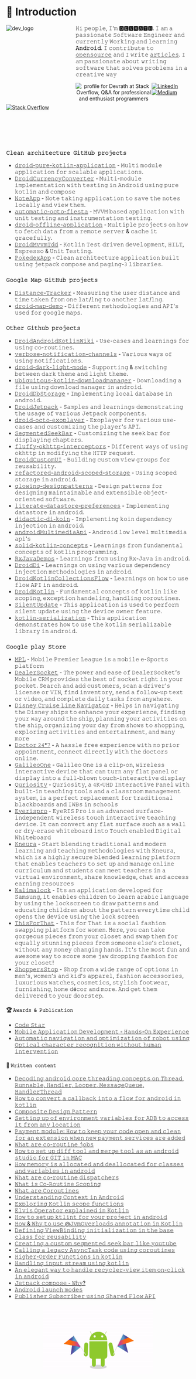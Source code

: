 # 👋 Introduction

<img align="left" height="190" width="190" src="https://octodex.github.com/images/hula_loop_octodex03.gif"  alt="dev_logo"/>

𝙷𝚒 𝚙𝚎𝚘𝚙𝚕𝚎, 𝙸'𝚖 **🅳🅴🆅🆁🅰🆃🅷**. 𝙸 𝚊𝚖 𝚊 𝚙𝚊𝚜𝚜𝚒𝚘𝚗𝚊𝚝𝚎 𝚂𝚘𝚏𝚝𝚠𝚊𝚛𝚎 𝙴𝚗𝚐𝚒𝚗𝚎𝚎𝚛 𝚊𝚗𝚍 𝚌𝚞𝚛𝚛𝚎𝚗𝚝𝚕𝚢 𝚆𝚘𝚛𝚔𝚒𝚗𝚐 𝚊𝚗𝚍 𝚕𝚎𝚊𝚛𝚗𝚒𝚗𝚐 **𝙰𝚗𝚍𝚛𝚘𝚒𝚍**. 𝙸 𝚌𝚘𝚗𝚝𝚛𝚒𝚋𝚞𝚝𝚎 𝚝𝚘 [𝚘𝚙𝚎𝚗𝚜𝚘𝚞𝚛𝚌𝚎](https://stackoverflow.com/users/1083093/devrath) 𝚊𝚗𝚍 𝙸 𝚠𝚛𝚒𝚝𝚎 [𝚊𝚛𝚝𝚒𝚌𝚕𝚎𝚜](https://medium.com/@devrath.dev595). 𝙸 𝚊𝚖 𝚙𝚊𝚜𝚜𝚒𝚘𝚗𝚊𝚝𝚎 𝚊𝚋𝚘𝚞𝚝 𝚠𝚛𝚒𝚝𝚒𝚗𝚐 𝚜𝚘𝚏𝚝𝚠𝚊𝚛𝚎 𝚝𝚑𝚊𝚝 𝚜𝚘𝚕𝚟𝚎𝚜 𝚙𝚛𝚘𝚋𝚕𝚎𝚖𝚜 𝚒𝚗 𝚊 𝚌𝚛𝚎𝚊𝚝𝚒𝚟𝚎 𝚠𝚊𝚢
</br>

<p align="center"><a href="https://stackoverflow.com/users/1083093/devrath"><img align="left" src="https://stackoverflow.com/users/flair/1083093.png" width="208" height="58" alt="profile for Devrath at Stack Overflow, Q&amp;A for professional and enthusiast programmers" title="profile for Devrath at Stack Overflow, Q&amp;A for professional and enthusiast programmers"></a>
</p>

[![LinkedIn](https://img.shields.io/badge/LinkedIn-%230077B5.svg?logo=linkedin&logoColor=white)](https://linkedin.com/in/devrath-ad-01b59022) [![Medium](https://img.shields.io/badge/Medium-12100E?logo=medium&logoColor=white)](https://medium.com/@devrath.dev595) [![Stack Overflow](https://img.shields.io/badge/-Stackoverflow-FE7A16?logo=stack-overflow&logoColor=white)](https://stackoverflow.com/users/1083093/devrath)
  
</br>
</br>
</br>
</br>

### **`𝙲𝚕𝚎𝚊𝚗 𝚊𝚛𝚌𝚑𝚒𝚝𝚎𝚌𝚝𝚞𝚛𝚎 𝙶𝚒𝚝𝙷𝚞𝚋 𝚙𝚛𝚘𝚓𝚎𝚌𝚝𝚜`**
* [𝚍𝚛𝚘𝚒𝚍-𝚙𝚞𝚛𝚎-𝚔𝚘𝚝𝚕𝚒𝚗-𝚊𝚙𝚙𝚕𝚒𝚌𝚊𝚝𝚒𝚘𝚗](https://github.com/devrath/iPrayForGod) - 𝙼𝚞𝚕𝚝𝚒 𝚖𝚘𝚍𝚞𝚕𝚎 𝚊𝚙𝚙𝚕𝚒𝚌𝚊𝚝𝚒𝚘𝚗 𝚏𝚘𝚛 𝚜𝚌𝚊𝚕𝚊𝚋𝚕𝚎 𝚊𝚙𝚙𝚕𝚒𝚌𝚊𝚝𝚒𝚘𝚗𝚜.
* [𝙳𝚛𝚘𝚒𝚍𝙲𝚞𝚛𝚛𝚎𝚗𝚌𝚢𝙲𝚘𝚗𝚟𝚎𝚛𝚝𝚎𝚛](https://github.com/devrath/DroidCurrencyConverter) - 𝙼𝚞𝚕𝚝𝚒-𝚖𝚘𝚍𝚞𝚕𝚎 𝚒𝚖𝚙𝚕𝚎𝚖𝚎𝚗𝚝𝚊𝚝𝚒𝚘𝚗 𝚠𝚒𝚝𝚑 𝚝𝚎𝚜𝚝𝚒𝚗𝚐 𝚒𝚗 𝙰𝚗𝚍𝚛𝚘𝚒𝚍 𝚞𝚜𝚒𝚗𝚐 𝚙𝚞𝚛𝚎 𝚔𝚘𝚝𝚕𝚒𝚗 𝚊𝚗𝚍 𝚌𝚘𝚖𝚙𝚘𝚜𝚎
* [𝙽𝚘𝚝𝚎𝙰𝚙𝚙](https://github.com/devrath/NoteApp) - 𝙽𝚘𝚝𝚎 𝚝𝚊𝚔𝚒𝚗𝚐 𝚊𝚙𝚙𝚕𝚒𝚌𝚊𝚝𝚒𝚘𝚗 𝚝𝚘 𝚜𝚊𝚟𝚎 𝚝𝚑𝚎 𝚗𝚘𝚝𝚎𝚜 𝚕𝚘𝚌𝚊𝚕𝚕𝚢 𝚊𝚗𝚍 𝚟𝚒𝚎𝚠 𝚝𝚑𝚎𝚖.
* [𝚊𝚞𝚝𝚘𝚖𝚊𝚝𝚒𝚌-𝚘𝚌𝚝𝚘-𝚏𝚒𝚎𝚜𝚝𝚊](https://github.com/devrath/automatic-octo-fiesta) - 𝙼𝚅𝚅𝙼 𝚋𝚊𝚜𝚎𝚍 𝚊𝚙𝚙𝚕𝚒𝚌𝚊𝚝𝚒𝚘𝚗 𝚠𝚒𝚝𝚑 𝚞𝚗𝚒𝚝 𝚝𝚎𝚜𝚝𝚒𝚗𝚐 𝚊𝚗𝚍 𝚒𝚗𝚜𝚝𝚛𝚞𝚖𝚎𝚗𝚝𝚊𝚝𝚒𝚘𝚗 𝚝𝚎𝚜𝚝𝚒𝚗𝚐.
* [𝚍𝚛𝚘𝚒𝚍-𝚘𝚏𝚏𝚕𝚒𝚗𝚎-𝚊𝚙𝚙𝚕𝚒𝚌𝚊𝚝𝚒𝚘𝚗](https://github.com/devrath/droid-offline-application) - 𝙼𝚞𝚕𝚝𝚒𝚙𝚕𝚎 𝚙𝚛𝚘𝚓𝚎𝚌𝚝𝚜 𝚘𝚗 𝚑𝚘𝚠 𝚝𝚘 𝚏𝚎𝚝𝚌𝚑 𝚍𝚊𝚝𝚊 𝚏𝚛𝚘𝚖 𝚊 𝚛𝚎𝚖𝚘𝚝𝚎 𝚜𝚎𝚛𝚟𝚎𝚛 & 𝚌𝚊𝚌𝚑𝚎 𝚒𝚝 𝚐𝚛𝚊𝚌𝚎𝚏𝚞𝚕𝚕𝚢.
* [𝙳𝚛𝚘𝚒𝚍𝙼𝚟𝚟𝚖𝚃𝚍𝚍](https://github.com/devrath/DroidMvvmTdd) - 𝙺𝚘𝚝𝚕𝚒𝚗 𝚃𝚎𝚜𝚝 𝚍𝚛𝚒𝚟𝚎𝚗 𝚍𝚎𝚟𝚎𝚕𝚘𝚙𝚖𝚎𝚗𝚝, 𝙷𝙸𝙻𝚃, 𝙴𝚜𝚙𝚛𝚎𝚜𝚜𝚘 & 𝚄𝚗𝚒𝚝 𝚃𝚎𝚜𝚝𝚒𝚗𝚐. 
* [𝙿𝚘𝚔𝚎𝚍𝚎𝚡𝙰𝚙𝚙](https://github.com/devrath/PokedexApp) - 𝙲𝚕𝚎𝚊𝚗 𝚊𝚛𝚌𝚑𝚒𝚝𝚎𝚌𝚝𝚞𝚛𝚎 𝚊𝚙𝚙𝚕𝚒𝚌𝚊𝚝𝚒𝚘𝚗 𝚋𝚞𝚒𝚕𝚝 𝚞𝚜𝚒𝚗𝚐 𝚓𝚎𝚝𝚙𝚊𝚌𝚔 𝚌𝚘𝚖𝚙𝚘𝚜𝚎 𝚊𝚗𝚍 𝚙𝚊𝚐𝚒𝚗𝚐-𝟹 𝚕𝚒𝚋𝚛𝚊𝚛𝚒𝚎𝚜.

### **`𝙶𝚘𝚘𝚐𝚕𝚎 𝙼𝚊𝚙 𝙶𝚒𝚝𝙷𝚞𝚋 𝚙𝚛𝚘𝚓𝚎𝚌𝚝𝚜`**
* [𝙳𝚒𝚜𝚝𝚊𝚗𝚌𝚎-𝚃𝚛𝚊𝚌𝚔𝚎𝚛](https://github.com/devrath/Distance-Tracker) - 𝙼𝚎𝚊𝚜𝚞𝚛𝚒𝚗𝚐 𝚝𝚑𝚎 𝚞𝚜𝚎𝚛 𝚍𝚒𝚜𝚝𝚊𝚗𝚌𝚎 𝚊𝚗𝚍 𝚝𝚒𝚖𝚎 𝚝𝚊𝚔𝚎𝚗 𝚏𝚛𝚘𝚖 𝚘𝚗𝚎 𝚕𝚊𝚝/𝚕𝚗𝚐 𝚝𝚘 𝚊𝚗𝚘𝚝𝚑𝚎𝚛 𝚕𝚊𝚝/𝚕𝚗𝚐.
* [𝚍𝚛𝚘𝚒𝚍-𝚖𝚊𝚙-𝚍𝚎𝚖𝚘](https://github.com/devrath/droid-map-demo) - 𝙳𝚒𝚏𝚏𝚎𝚛𝚎𝚗𝚝 𝚖𝚎𝚝𝚑𝚘𝚍𝚘𝚕𝚘𝚐𝚒𝚎𝚜 𝚊𝚗𝚍 𝙰𝙿𝙸'𝚜 𝚞𝚜𝚎𝚍 𝚏𝚘𝚛 𝚐𝚘𝚘𝚐𝚕𝚎 𝚖𝚊𝚙𝚜.


### **`𝙾𝚝𝚑𝚎𝚛 𝙶𝚒𝚝𝚑𝚞𝚋 𝚙𝚛𝚘𝚓𝚎𝚌𝚝𝚜`**
* [𝙳𝚛𝚘𝚒𝚍𝙰𝚗𝚍𝚛𝚘𝚒𝚍𝙺𝚘𝚝𝚕𝚒𝚗𝚆𝚒𝚔𝚒](https://github.com/devrath/DroidAndroidKotlinWiki) - 𝚄𝚜𝚎-𝚌𝚊𝚜𝚎𝚜 𝚊𝚗𝚍 𝚕𝚎𝚊𝚛𝚗𝚒𝚗𝚐𝚜 𝚏𝚘𝚛 𝚞𝚜𝚒𝚗𝚐 𝚌𝚘-𝚛𝚘𝚞𝚝𝚒𝚗𝚎𝚜.
* [𝚟𝚎𝚛𝚋𝚘𝚜𝚎-𝚗𝚘𝚝𝚒𝚏𝚒𝚌𝚊𝚝𝚒𝚘𝚗-𝚌𝚑𝚊𝚗𝚗𝚎𝚕𝚜](https://github.com/devrath/verbose-notification-channels) - 𝚅𝚊𝚛𝚒𝚘𝚞𝚜 𝚠𝚊𝚢𝚜 𝚘𝚏 𝚞𝚜𝚒𝚗𝚐 𝚗𝚘𝚝𝚒𝚏𝚒𝚌𝚊𝚝𝚒𝚘𝚗𝚜.
* [𝚍𝚛𝚘𝚒𝚍-𝚍𝚊𝚛𝚔-𝚕𝚒𝚐𝚑𝚝-𝚖𝚘𝚍𝚎](https://github.com/devrath/droid-dark-light-mode/tree/main) - 𝚂𝚞𝚙𝚙𝚘𝚛𝚝𝚒𝚗𝚐 & 𝚜𝚠𝚒𝚝𝚌𝚑𝚒𝚗𝚐 𝚋𝚎𝚝𝚠𝚎𝚎𝚗 𝚍𝚊𝚛𝚔 𝚝𝚑𝚎𝚖𝚎 𝚊𝚗𝚍 𝚕𝚒𝚐𝚑𝚝 𝚝𝚑𝚎𝚖𝚎.
* [𝚞𝚋𝚒𝚚𝚞𝚒𝚝𝚘𝚞𝚜-𝚔𝚘𝚝𝚕𝚒𝚗-𝚍𝚘𝚠𝚗𝚕𝚘𝚊𝚍𝚖𝚊𝚗𝚊𝚐𝚎𝚛](https://github.com/devrath/ubiquitous-kotlin-downloadmanager) - 𝙳𝚘𝚠𝚗𝚕𝚘𝚊𝚍𝚒𝚗𝚐 𝚊 𝚏𝚒𝚕𝚎 𝚞𝚜𝚒𝚗𝚐 𝚍𝚘𝚠𝚗𝚕𝚘𝚊𝚍 𝚖𝚊𝚗𝚊𝚐𝚎𝚛 𝚒𝚗 𝚊𝚗𝚍𝚛𝚘𝚒𝚍.
* [𝙳𝚛𝚘𝚒𝚍𝙳𝚋𝚂𝚝𝚘𝚛𝚊𝚐𝚎](https://github.com/devrath/DroidDbStorage) - 𝙸𝚖𝚙𝚕𝚎𝚖𝚎𝚗𝚝𝚒𝚗𝚐 𝚕𝚘𝚌𝚊𝚕 𝚍𝚊𝚝𝚊𝚋𝚊𝚜𝚎 𝚒𝚗 𝚊𝚗𝚍𝚛𝚘𝚒𝚍.
* [𝙳𝚛𝚘𝚒𝚍𝙹𝚎𝚝𝚙𝚊𝚌𝚔](https://github.com/devrath/DroidAndroidJetpack) - 𝚂𝚊𝚖𝚙𝚕𝚎𝚜 𝚊𝚗𝚍 𝚕𝚎𝚊𝚛𝚗𝚒𝚗𝚐𝚜 𝚍𝚎𝚖𝚘𝚗𝚜𝚝𝚛𝚊𝚝𝚒𝚗𝚐 𝚝𝚑𝚎 𝚞𝚜𝚊𝚐𝚎 𝚘𝚏 𝚟𝚊𝚛𝚒𝚘𝚞𝚜 𝙹𝚎𝚝𝚙𝚊𝚌𝚔 𝚌𝚘𝚖𝚙𝚘𝚗𝚎𝚗𝚝𝚜.
* [𝚍𝚛𝚘𝚒𝚍-𝚘𝚌𝚝𝚘-𝚎𝚡𝚘𝚙𝚕𝚊𝚢𝚎𝚛](https://github.com/devrath/droid-octo-exoplayer) - 𝙴𝚡𝚘𝚙𝚕𝚊𝚢𝚎𝚛 𝚏𝚘𝚛 𝚟𝚊𝚛𝚒𝚘𝚞𝚜 𝚞𝚜𝚎-𝚌𝚊𝚜𝚎𝚜 𝚊𝚗𝚍 𝚌𝚞𝚜𝚝𝚘𝚖𝚒𝚣𝚒𝚗𝚐 𝚝𝚑𝚎 𝚙𝚕𝚊𝚢𝚎𝚛'𝚜 𝙰𝙿𝙸.
* [𝚂𝚎𝚐𝚖𝚎𝚗𝚝𝚎𝚍𝚂𝚎𝚎𝚔𝙱𝚊𝚛](https://github.com/devrath/SegmentedSeekBar) - 𝙲𝚞𝚜𝚝𝚘𝚖𝚒𝚣𝚒𝚗𝚐 𝚝𝚑𝚎 𝚜𝚎𝚎𝚔 𝚋𝚊𝚛 𝚏𝚘𝚛 𝚍𝚒𝚜𝚙𝚕𝚊𝚢𝚒𝚗𝚐 𝚌𝚑𝚊𝚙𝚝𝚎𝚛𝚜.
* [𝚏𝚕𝚞𝚏𝚏𝚢-𝚘𝚔𝚑𝚝𝚝𝚙-𝚒𝚗𝚝𝚎𝚛𝚌𝚎𝚙𝚝𝚘𝚛𝚜](https://github.com/devrath/fluffy-okhttp-interceptors) - 𝙳𝚒𝚏𝚏𝚎𝚛𝚎𝚗𝚝 𝚠𝚊𝚢𝚜 𝚘𝚏 𝚞𝚜𝚒𝚗𝚐 𝚘𝚔𝚑𝚝𝚝𝚙 𝚒𝚗 𝚖𝚘𝚍𝚒𝚏𝚢𝚒𝚗𝚐 𝚝𝚑𝚎 𝙷𝚃𝚃𝙿 𝚛𝚎𝚚𝚞𝚎𝚜𝚝.
* [𝙳𝚛𝚘𝚒𝚍𝙲𝚞𝚜𝚝𝚘𝚖𝚄𝙸](https://github.com/devrath/DroidCustomUi) - 𝙱𝚞𝚒𝚕𝚍𝚒𝚗𝚐 𝚌𝚞𝚜𝚝𝚘𝚖 𝚟𝚒𝚎𝚠 𝚐𝚛𝚘𝚞𝚙𝚜 𝚏𝚘𝚛 𝚛𝚎𝚞𝚜𝚊𝚋𝚒𝚕𝚒𝚝𝚢.
* [𝚛𝚎𝚏𝚊𝚌𝚝𝚘𝚛𝚎𝚍-𝚊𝚗𝚍𝚛𝚘𝚒𝚍-𝚜𝚌𝚘𝚙𝚎𝚍-𝚜𝚝𝚘𝚛𝚊𝚐𝚎](https://github.com/devrath/refactored-android-scoped-storage) - 𝚄𝚜𝚒𝚗𝚐 𝚜𝚌𝚘𝚙𝚎𝚍 𝚜𝚝𝚘𝚛𝚊𝚐𝚎 𝚒𝚗 𝚊𝚗𝚍𝚛𝚘𝚒𝚍.
* [𝚐𝚕𝚘𝚠𝚒𝚗𝚐-𝚍𝚎𝚜𝚒𝚐𝚗𝚙𝚊𝚝𝚝𝚎𝚛𝚗𝚜](https://github.com/devrath/glowing-designpatterns) - 𝙳𝚎𝚜𝚒𝚐𝚗 𝚙𝚊𝚝𝚝𝚎𝚛𝚗𝚜 𝚏𝚘𝚛 𝚍𝚎𝚜𝚒𝚐𝚗𝚒𝚗𝚐 𝚖𝚊𝚒𝚗𝚝𝚊𝚒𝚗𝚊𝚋𝚕𝚎 𝚊𝚗𝚍 𝚎𝚡𝚝𝚎𝚗𝚜𝚒𝚋𝚕𝚎 𝚘𝚋𝚓𝚎𝚌𝚝-𝚘𝚛𝚒𝚎𝚗𝚝𝚎𝚍 𝚜𝚘𝚏𝚝𝚠𝚊𝚛𝚎.
* [𝚕𝚒𝚝𝚎𝚛𝚊𝚝𝚎-𝚍𝚊𝚝𝚊𝚜𝚝𝚘𝚛𝚎-𝚙𝚛𝚎𝚏𝚎𝚛𝚎𝚗𝚌𝚎𝚜](https://github.com/devrath/literate-datastore-preferences) - 𝙸𝚖𝚙𝚕𝚎𝚖𝚎𝚗𝚝𝚒𝚗𝚐 𝚍𝚊𝚝𝚊𝚜𝚝𝚘𝚛𝚎 𝚒𝚗 𝚊𝚗𝚍𝚛𝚘𝚒𝚍.
* [𝚍𝚒𝚍𝚊𝚌𝚝𝚒𝚌-𝚍𝚒-𝚔𝚘𝚒𝚗](https://github.com/devrath/didactic-di-koin) - 𝙸𝚖𝚙𝚕𝚎𝚖𝚎𝚗𝚝𝚒𝚗𝚐 𝚔𝚘𝚒𝚗 𝚍𝚎𝚙𝚎𝚗𝚍𝚎𝚗𝚌𝚢 𝚒𝚗𝚓𝚎𝚌𝚝𝚒𝚘𝚗 𝚒𝚗 𝚊𝚗𝚍𝚛𝚘𝚒𝚍.
* [𝚊𝚗𝚍𝚛𝚘𝚒𝚍𝙼𝚞𝚕𝚝𝚒𝚖𝚎𝚍𝚒𝚊𝙰𝚙𝚒](https://github.com/devrath/androidMultimediaApi) - 𝙰𝚗𝚍𝚛𝚘𝚒𝚍 𝚕𝚘𝚠 𝚕𝚎𝚟𝚎𝚕 𝚖𝚞𝚕𝚝𝚒𝚖𝚎𝚍𝚒𝚊 𝚊𝚙𝚒'𝚜
* [𝚜𝚘𝚕𝚒𝚍-𝚔𝚘𝚝𝚕𝚒𝚗-𝚌𝚘𝚗𝚌𝚎𝚙𝚝𝚜](https://github.com/devrath/solid-kotlin-concepts) - 𝙻𝚎𝚊𝚛𝚗𝚒𝚗𝚐𝚜 𝚏𝚛𝚘𝚖 𝚏𝚞𝚗𝚍𝚊𝚖𝚎𝚗𝚝𝚊𝚕 𝚌𝚘𝚗𝚌𝚎𝚙𝚝𝚜 𝚘𝚏 𝚔𝚘𝚝𝚕𝚒𝚗 𝚙𝚛𝚘𝚐𝚛𝚊𝚖𝚖𝚒𝚗𝚐.
* [𝚁𝚡𝙹𝚊𝚟𝚊𝙳𝚎𝚖𝚘𝚜](https://github.com/devrath/RxJavaDemos) - 𝙻𝚎𝚊𝚛𝚗𝚒𝚗𝚐𝚜 𝚏𝚛𝚘𝚖 𝚞𝚜𝚒𝚗𝚐 𝚁𝚡-𝙹𝚊𝚟𝚊 𝚒𝚗 𝚊𝚗𝚍𝚛𝚘𝚒𝚍.
* [𝙳𝚛𝚘𝚒𝚍𝙳𝚒](https://github.com/devrath/DroidDi) - 𝙻𝚎𝚊𝚛𝚗𝚒𝚗𝚐𝚜 𝚘𝚗 𝚞𝚜𝚒𝚗𝚐 𝚟𝚊𝚛𝚒𝚘𝚞𝚜 𝚍𝚎𝚙𝚎𝚗𝚍𝚎𝚗𝚌𝚢 𝚒𝚗𝚓𝚎𝚌𝚝𝚒𝚘𝚗 𝚖𝚎𝚝𝚑𝚘𝚍𝚘𝚕𝚘𝚐𝚒𝚎𝚜 𝚒𝚗 𝚊𝚗𝚍𝚛𝚘𝚒𝚍.
* [𝙳𝚛𝚘𝚒𝚍𝙺𝚘𝚝𝚕𝚒𝚗𝙲𝚘𝚕𝚕𝚎𝚌𝚝𝚒𝚘𝚗𝚜𝙵𝚕𝚘𝚠](https://github.com/devrath/DroidKotlinCollectionsFlow) - 𝙻𝚎𝚊𝚛𝚗𝚒𝚗𝚐𝚜 𝚘𝚗 𝚑𝚘𝚠 𝚝𝚘 𝚞𝚜𝚎 𝚏𝚕𝚘𝚠 𝙰𝙿𝙸 𝚒𝚗 𝚊𝚗𝚍𝚛𝚘𝚒𝚍.
* [𝙳𝚛𝚘𝚒𝚍𝙺𝚘𝚝𝚕𝚒𝚗](https://github.com/devrath/DroidKotlin) - 𝙵𝚞𝚗𝚍𝚊𝚖𝚎𝚗𝚝𝚊𝚕 𝚌𝚘𝚗𝚌𝚎𝚙𝚝𝚜 𝚘𝚏 𝚔𝚘𝚝𝚕𝚒𝚗 𝚕𝚒𝚔𝚎 𝚜𝚌𝚘𝚙𝚒𝚗𝚐, 𝚎𝚡𝚌𝚎𝚙𝚝𝚒𝚘𝚗 𝚑𝚊𝚗𝚍𝚎𝚕𝚒𝚗𝚐, 𝚑𝚊𝚗𝚍𝚕𝚒𝚗𝚐 𝚌𝚘𝚛𝚘𝚞𝚝𝚒𝚗𝚎𝚜.
* [𝚂𝚒𝚕𝚎𝚗𝚝𝚄𝚙𝚍𝚊𝚝𝚎](https://github.com/devrath/SilentUpdate) - 𝚃𝚑𝚒𝚜 𝚊𝚙𝚙𝚕𝚒𝚌𝚊𝚝𝚒𝚘𝚗 𝚒𝚜 𝚞𝚜𝚎𝚍 𝚝𝚘 𝚙𝚎𝚛𝚏𝚘𝚛𝚖 𝚜𝚒𝚕𝚎𝚗𝚝 𝚞𝚙𝚍𝚊𝚝𝚎 𝚞𝚜𝚒𝚗𝚐 𝚝𝚑𝚎 𝚍𝚎𝚟𝚒𝚌𝚎 𝚘𝚠𝚗𝚎𝚛 𝚏𝚎𝚊𝚝𝚞𝚛𝚎.
* [𝚔𝚘𝚝𝚕𝚒𝚗-𝚜𝚎𝚛𝚒𝚊𝚕𝚒𝚣𝚊𝚝𝚒𝚘𝚗](https://github.com/devrath/KotlinSerialization) - 𝚃𝚑𝚒𝚜 𝚊𝚙𝚙𝚕𝚒𝚌𝚊𝚝𝚒𝚘𝚗 𝚍𝚎𝚖𝚘𝚗𝚜𝚝𝚛𝚊𝚝𝚎𝚜 𝚑𝚘𝚠 𝚝𝚘 𝚞𝚜𝚎 𝚝𝚑𝚎 𝚔𝚘𝚝𝚕𝚒𝚗 𝚜𝚎𝚛𝚒𝚊𝚕𝚒𝚣𝚊𝚋𝚕𝚎 𝚕𝚒𝚋𝚛𝚊𝚛𝚢 𝚒𝚗 𝚊𝚗𝚍𝚛𝚘𝚒𝚍.

### **`𝙶𝚘𝚘𝚐𝚕𝚎 𝚙𝚕𝚊𝚢 𝚂𝚝𝚘𝚛𝚎`**

* [𝙼𝙿𝙻](https://www.mpl.live/) - 𝙼𝚘𝚋𝚒𝚕𝚎 𝙿𝚛𝚎𝚖𝚒𝚎𝚛 𝙻𝚎𝚊𝚐𝚞𝚎 𝚒𝚜 𝚊 𝚖𝚘𝚋𝚒𝚕𝚎 𝚎-𝚂𝚙𝚘𝚛𝚝𝚜 𝚙𝚕𝚊𝚝𝚏𝚘𝚛𝚖
* [𝙳𝚎𝚊𝚕𝚎𝚛𝚂𝚘𝚌𝚔𝚎𝚝](https://play.google.com/store/apps/details?id=com.dealersocket.crm&hl=en_IN&gl=US) - 𝚃𝚑𝚎 𝚙𝚘𝚠𝚎𝚛 𝚊𝚗𝚍 𝚎𝚊𝚜𝚎 𝚘𝚏 𝙳𝚎𝚊𝚕𝚎𝚛𝚂𝚘𝚌𝚔𝚎𝚝’𝚜 𝙼𝚘𝚋𝚒𝚕𝚎 𝙲𝚁𝙼 𝚙𝚛𝚘𝚟𝚒𝚍𝚎𝚜 𝚝𝚑𝚎 𝚋𝚎𝚜𝚝 𝚘𝚏 𝚜𝚘𝚌𝚔𝚎𝚝 𝚛𝚒𝚐𝚑𝚝 𝚒𝚗 𝚢𝚘𝚞𝚛 𝚙𝚘𝚌𝚔𝚎𝚝. 𝚂𝚎𝚊𝚛𝚌𝚑 𝚊𝚗𝚍 𝚊𝚍𝚍 𝚌𝚞𝚜𝚝𝚘𝚖𝚎𝚛𝚜, 𝚜𝚌𝚊𝚗 𝚊 𝚍𝚛𝚒𝚟𝚎𝚛'𝚜 𝚕𝚒𝚌𝚎𝚗𝚜𝚎 𝚘𝚛 𝚅𝙸𝙽, 𝚏𝚒𝚗𝚍 𝚒𝚗𝚟𝚎𝚗𝚝𝚘𝚛𝚢, 𝚜𝚎𝚗𝚍 𝚊 𝚏𝚘𝚕𝚕𝚘𝚠-𝚞𝚙 𝚝𝚎𝚡𝚝 𝚘𝚛 𝚟𝚒𝚍𝚎𝚘, 𝚊𝚗𝚍 𝚌𝚘𝚖𝚙𝚕𝚎𝚝𝚎 𝚍𝚊𝚒𝚕𝚢 𝚝𝚊𝚜𝚔𝚜 𝚏𝚛𝚘𝚖 𝚊𝚗𝚢𝚠𝚑𝚎𝚛𝚎.
* [𝙳𝚒𝚜𝚗𝚎𝚢 𝙲𝚛𝚞𝚒𝚜𝚎 𝙻𝚒𝚗𝚎 𝙽𝚊𝚟𝚒𝚐𝚊𝚝𝚘𝚛](https://play.google.com/store/apps/details?id=com.disney.cruise.sept_goo&hl=en_US) - 𝙷𝚎𝚕𝚙𝚜 𝚒𝚗 𝚗𝚊𝚟𝚒𝚐𝚊𝚝𝚒𝚗𝚐 𝚝𝚑𝚎 𝙳𝚒𝚜𝚗𝚎𝚢 𝚜𝚑𝚒𝚙𝚜 𝚝𝚘 𝚎𝚗𝚑𝚊𝚗𝚌𝚎 𝚢𝚘𝚞𝚛 𝚎𝚡𝚙𝚎𝚛𝚒𝚎𝚗𝚌𝚎, 𝚏𝚒𝚗𝚍𝚒𝚗𝚐 𝚢𝚘𝚞𝚛 𝚠𝚊𝚢 𝚊𝚛𝚘𝚞𝚗𝚍 𝚝𝚑𝚎 𝚜𝚑𝚒𝚙, 𝚙𝚕𝚊𝚗𝚗𝚒𝚗𝚐 𝚢𝚘𝚞𝚛 𝚊𝚌𝚝𝚒𝚟𝚒𝚝𝚒𝚎𝚜 𝚘𝚗 𝚝𝚑𝚎 𝚜𝚑𝚒𝚙, 𝚘𝚛𝚐𝚊𝚗𝚒𝚣𝚒𝚗𝚐 𝚢𝚘𝚞𝚛 𝚍𝚊𝚢 𝚏𝚛𝚘𝚖 𝚜𝚑𝚘𝚠𝚜 𝚝𝚘 𝚜𝚑𝚘𝚙𝚙𝚒𝚗𝚐, 𝚎𝚡𝚙𝚕𝚘𝚛𝚒𝚗𝚐 𝚊𝚌𝚝𝚒𝚟𝚒𝚝𝚒𝚎𝚜 𝚊𝚗𝚍 𝚎𝚗𝚝𝚎𝚛𝚝𝚊𝚒𝚗𝚖𝚎𝚗𝚝, 𝚊𝚗𝚍 𝚖𝚊𝚗𝚢 𝚖𝚘𝚛𝚎
* [𝙳𝚘𝚌𝚝𝚘𝚛 𝟸𝟺*𝟽](https://play.google.com/store/apps/details?id=com.doctor247.patient&hl=en_US) - 𝙰 𝚑𝚊𝚜𝚜𝚕𝚎 𝚏𝚛𝚎𝚎 𝚎𝚡𝚙𝚎𝚛𝚒𝚎𝚗𝚌𝚎 𝚠𝚒𝚝𝚑 𝚗𝚘 𝚙𝚛𝚒𝚘𝚛 𝚊𝚙𝚙𝚘𝚒𝚗𝚝𝚖𝚎𝚗𝚝, 𝚌𝚘𝚗𝚗𝚎𝚌𝚝 𝚍𝚒𝚛𝚎𝚌𝚝𝚕𝚢 𝚠𝚒𝚝𝚑 𝚝𝚑𝚎 𝚍𝚘𝚌𝚝𝚘𝚛𝚜 𝚘𝚗𝚕𝚒𝚗𝚎.
* [𝙶𝚊𝚕𝚒𝚕𝚎𝚘𝙾𝚗𝚎](https://en.cybernetyx.com/galileoonepage/) - 𝙶𝚊𝚕𝚒𝚕𝚎𝚘 𝙾𝚗𝚎 𝚒𝚜 𝚊 𝚌𝚕𝚒𝚙-𝚘𝚗, 𝚠𝚒𝚛𝚎𝚕𝚎𝚜𝚜 𝚒𝚗𝚝𝚎𝚛𝚊𝚌𝚝𝚒𝚟𝚎 𝚍𝚎𝚟𝚒𝚌𝚎 𝚝𝚑𝚊𝚝 𝚌𝚊𝚗 𝚝𝚞𝚛𝚗 𝚊𝚗𝚢 𝚏𝚕𝚊𝚝 𝚙𝚊𝚗𝚎𝚕 𝚘𝚛 𝚍𝚒𝚜𝚙𝚕𝚊𝚢 𝚒𝚗𝚝𝚘 𝚊 𝚏𝚞𝚕𝚕-𝚋𝚕𝚘𝚠𝚗 𝚝𝚘𝚞𝚌𝚑-𝚒𝚗𝚝𝚎𝚛𝚊𝚌𝚝𝚒𝚟𝚎 𝚍𝚒𝚜𝚙𝚕𝚊𝚢
* [𝚀𝚞𝚛𝚒𝚘𝚜𝚒𝚝𝚢](https://en.cybernetyx.com/quriositypage/) - 𝚀𝚞𝚛𝚒𝚘𝚜𝚒𝚝𝚢, 𝚊 𝟺𝙺-𝚄𝙷𝙳 𝙸𝚗𝚝𝚎𝚛𝚊𝚌𝚝𝚒𝚟𝚎 𝙿𝚊𝚗𝚎𝚕 𝚠𝚒𝚝𝚑 𝚋𝚞𝚒𝚕𝚝-𝚒𝚗 𝚝𝚎𝚊𝚌𝚑𝚒𝚗𝚐 𝚝𝚘𝚘𝚕𝚜 𝚊𝚗𝚍 𝚊 𝚌𝚕𝚊𝚜𝚜𝚛𝚘𝚘𝚖 𝚖𝚊𝚗𝚊𝚐𝚎𝚖𝚎𝚗𝚝 𝚜𝚢𝚜𝚝𝚎𝚖, 𝚒𝚜 𝚊 𝚙𝚎𝚛𝚏𝚎𝚌𝚝 𝚛𝚎𝚙𝚕𝚊𝚌𝚎𝚖𝚎𝚗𝚝 𝚏𝚘𝚛 𝚝𝚛𝚊𝚍𝚒𝚝𝚒𝚘𝚗𝚊𝚕 𝚋𝚕𝚊𝚌𝚔𝚋𝚘𝚊𝚛𝚍𝚜 𝚊𝚗𝚍 𝙸𝚆𝙱𝚜 𝚒𝚗 𝚜𝚌𝚑𝚘𝚘𝚕𝚜
* [𝙴𝚢𝚎𝚛𝚒𝚜𝚙𝚛𝚘](https://en.cybernetyx.com/eyerisproppage/) - 𝙴𝚢𝚎𝚁𝙸𝚂 𝙿𝚛𝚘 𝚒𝚜 𝚊𝚗 𝚊𝚍𝚟𝚊𝚗𝚌𝚎𝚍 𝚜𝚞𝚛𝚏𝚊𝚌𝚎-𝚒𝚗𝚍𝚎𝚙𝚎𝚗𝚍𝚎𝚗𝚝 𝚠𝚒𝚛𝚎𝚕𝚎𝚜𝚜 𝚝𝚘𝚞𝚌𝚑 𝚒𝚗𝚝𝚎𝚛𝚊𝚌𝚝𝚒𝚟𝚎 𝚝𝚎𝚊𝚌𝚑𝚒𝚗𝚐 𝚍𝚎𝚟𝚒𝚌𝚎. 𝙸𝚝 𝚌𝚊𝚗 𝚌𝚘𝚗𝚟𝚎𝚛𝚝 𝚊𝚗𝚢 𝚏𝚕𝚊𝚝 𝚜𝚞𝚛𝚏𝚊𝚌𝚎 𝚜𝚞𝚌𝚑 𝚊𝚜 𝚊 𝚠𝚊𝚕𝚕 𝚘𝚛 𝚍𝚛𝚢-𝚎𝚛𝚊𝚜𝚎 𝚠𝚑𝚒𝚝𝚎𝚋𝚘𝚊𝚛𝚍 𝚒𝚗𝚝𝚘 𝚃𝚘𝚞𝚌𝚑 𝚎𝚗𝚊𝚋𝚕𝚎𝚍 𝙳𝚒𝚐𝚒𝚝𝚊𝚕 𝚆𝚑𝚒𝚝𝚎𝚋𝚘𝚊𝚛𝚍
* [𝙺𝚗𝚎𝚞𝚛𝚊](https://play.google.com/store/apps/details?id=com.cnx.kneurateach&hl=en_US) - 𝚂𝚝𝚊𝚛𝚝 𝚋𝚕𝚎𝚗𝚍𝚒𝚗𝚐 𝚝𝚛𝚊𝚍𝚒𝚝𝚒𝚘𝚗𝚊𝚕 𝚊𝚗𝚍 𝚖𝚘𝚍𝚎𝚛𝚗 𝚕𝚎𝚊𝚛𝚗𝚒𝚗𝚐 𝚊𝚗𝚍 𝚝𝚎𝚊𝚌𝚑𝚒𝚗𝚐 𝚖𝚎𝚝𝚑𝚘𝚍𝚘𝚕𝚘𝚐𝚒𝚎𝚜 𝚠𝚒𝚝𝚑 𝙺𝚗𝚎𝚞𝚛𝚊, 𝚠𝚑𝚒𝚌𝚑 𝚒𝚜 𝚊 𝚑𝚒𝚐𝚑𝚕𝚢 𝚜𝚎𝚌𝚞𝚛𝚎 𝚋𝚕𝚎𝚗𝚍𝚎𝚍 𝚕𝚎𝚊𝚛𝚗𝚒𝚗𝚐 𝚙𝚕𝚊𝚝𝚏𝚘𝚛𝚖 𝚝𝚑𝚊𝚝 𝚎𝚗𝚊𝚋𝚕𝚎𝚜 𝚝𝚎𝚊𝚌𝚑𝚎𝚛𝚜 𝚝𝚘 𝚜𝚎𝚝 𝚞𝚙 𝚊𝚗𝚍 𝚖𝚊𝚗𝚊𝚐𝚎 𝚘𝚗𝚕𝚒𝚗𝚎 𝚌𝚞𝚛𝚛𝚒𝚌𝚞𝚕𝚞𝚖 𝚊𝚗𝚍 𝚜𝚝𝚞𝚍𝚎𝚗𝚝𝚜 𝚌𝚊𝚗 𝚖𝚎𝚎𝚝 𝚝𝚎𝚊𝚌𝚑𝚎𝚛𝚜 𝚒𝚗 𝚊 𝚟𝚒𝚛𝚝𝚞𝚊𝚕 𝚎𝚗𝚟𝚒𝚛𝚘𝚗𝚖𝚎𝚗𝚝, 𝚜𝚑𝚊𝚛𝚎 𝚔𝚗𝚘𝚠𝚕𝚎𝚍𝚐𝚎, 𝚌𝚑𝚊𝚝 𝚊𝚗𝚍 𝚊𝚌𝚌𝚎𝚜𝚜 𝚎𝚊𝚛𝚗𝚒𝚗𝚐 𝚛𝚎𝚜𝚘𝚞𝚛𝚌𝚎𝚜
* [𝙺𝚊𝚕𝚒𝚖𝚊𝚕𝚘𝚌𝚔](https://www.youtube.com/watch?v=_ulqN586tgk) - 𝙸𝚝𝚜 𝚊𝚗 𝚊𝚙𝚙𝚕𝚒𝚌𝚊𝚝𝚒𝚘𝚗 𝚍𝚎𝚟𝚎𝚕𝚘𝚙𝚎𝚍 𝚏𝚘𝚛 𝚂𝚊𝚖𝚜𝚞𝚗𝚐, 𝚒𝚝 𝚎𝚗𝚊𝚋𝚕𝚎𝚜 𝚌𝚑𝚒𝚕𝚍𝚛𝚎𝚗 𝚝𝚘 𝚕𝚎𝚊𝚛𝚗 𝚊𝚛𝚊𝚋𝚒𝚌 𝚕𝚊𝚗𝚐𝚞𝚊𝚐𝚎 𝚋𝚢 𝚞𝚜𝚒𝚗𝚐 𝚝𝚑𝚎 𝚕𝚘𝚌𝚔𝚜𝚌𝚛𝚎𝚎𝚗 𝚝𝚘 𝚍𝚛𝚊𝚠 𝚙𝚊𝚝𝚝𝚎𝚛𝚗𝚜 𝚊𝚗𝚍 𝚎𝚍𝚞𝚌𝚊𝚝𝚒𝚗𝚐 𝚌𝚑𝚒𝚕𝚍𝚛𝚎𝚗 𝚊𝚋𝚘𝚞𝚝 𝚝𝚑𝚎 𝚙𝚊𝚝𝚝𝚎𝚛𝚗 𝚎𝚟𝚎𝚛𝚢𝚝𝚒𝚖𝚎 𝚌𝚑𝚒𝚕𝚍 𝚘𝚙𝚎𝚗𝚜 𝚝𝚑𝚎 𝚍𝚎𝚟𝚒𝚌𝚎 𝚞𝚜𝚒𝚗𝚐 𝚝𝚑𝚎 𝚕𝚘𝚌𝚔 𝚜𝚌𝚛𝚎𝚎𝚗
* [𝚃𝚑𝚒𝚜𝙵𝚘𝚛𝚃𝚑𝚊𝚝](https://play.google.com/store/apps/details?id=com.sparklin.tft&hl=en_US) - 𝚃𝚑𝚒𝚜 𝚏𝚘𝚛 𝚃𝚑𝚊𝚝 𝚒𝚜 𝚊 𝚜𝚘𝚌𝚒𝚊𝚕 𝚏𝚊𝚜𝚑𝚒𝚘𝚗 𝚜𝚠𝚊𝚙𝚙𝚒𝚗𝚐 𝚙𝚕𝚊𝚝𝚏𝚘𝚛𝚖 𝚏𝚘𝚛 𝚠𝚘𝚖𝚎𝚗. 𝙷𝚎𝚛𝚎, 𝚢𝚘𝚞 𝚌𝚊𝚗 𝚝𝚊𝚔𝚎 𝚐𝚘𝚛𝚐𝚎𝚘𝚞𝚜 𝚙𝚒𝚎𝚌𝚎𝚜 𝚏𝚛𝚘𝚖 𝚢𝚘𝚞𝚛 𝚌𝚕𝚘𝚜𝚎𝚝 𝚊𝚗𝚍 𝚜𝚠𝚊𝚙 𝚝𝚑𝚎𝚖 𝚏𝚘𝚛 𝚎𝚚𝚞𝚊𝚕𝚕𝚢 𝚜𝚝𝚞𝚗𝚗𝚒𝚗𝚐 𝚙𝚒𝚎𝚌𝚎𝚜 𝚏𝚛𝚘𝚖 𝚜𝚘𝚖𝚎𝚘𝚗𝚎 𝚎𝚕𝚜𝚎’𝚜 𝚌𝚕𝚘𝚜𝚎𝚝, 𝚠𝚒𝚝𝚑𝚘𝚞𝚝 𝚊𝚗𝚢 𝚖𝚘𝚗𝚎𝚢 𝚌𝚑𝚊𝚗𝚐𝚒𝚗𝚐 𝚑𝚊𝚗𝚍𝚜. 𝙸𝚝'𝚜 𝚝𝚑𝚎 𝚖𝚘𝚜𝚝 𝚏𝚞𝚗 𝚊𝚗𝚍 𝚊𝚠𝚎𝚜𝚘𝚖𝚎 𝚠𝚊𝚢 𝚝𝚘 𝚜𝚌𝚘𝚛𝚎 𝚜𝚘𝚖𝚎 𝚓𝚊𝚠 𝚍𝚛𝚘𝚙𝚙𝚒𝚗𝚐 𝚏𝚊𝚜𝚑𝚒𝚘𝚗 𝚏𝚘𝚛 𝚢𝚘𝚞𝚛 𝚌𝚕𝚘𝚜𝚎𝚝!
* [𝚂𝚑𝚘𝚙𝚙𝚎𝚛𝚜𝚂𝚝𝚘𝚙](https://play.google.com/store/apps/details?id=shoppersstop.shoppersstop&hl=en_US) - 𝚂𝚑𝚘𝚙 𝚏𝚛𝚘𝚖 𝚊 𝚠𝚒𝚍𝚎 𝚛𝚊𝚗𝚐𝚎 𝚘𝚏 𝚘𝚙𝚝𝚒𝚘𝚗𝚜 𝚒𝚗 𝚖𝚎𝚗’𝚜, 𝚠𝚘𝚖𝚎𝚗’𝚜 𝚊𝚗𝚍 𝚔𝚒𝚍'𝚜 𝚊𝚙𝚙𝚊𝚛𝚎𝚕, 𝚏𝚊𝚜𝚑𝚒𝚘𝚗 𝚊𝚌𝚌𝚎𝚜𝚜𝚘𝚛𝚒𝚎𝚜, 𝚕𝚞𝚡𝚞𝚛𝚒𝚘𝚞𝚜 𝚠𝚊𝚝𝚌𝚑𝚎𝚜, 𝚌𝚘𝚜𝚖𝚎𝚝𝚒𝚌𝚜, 𝚜𝚝𝚢𝚕𝚒𝚜𝚑 𝚏𝚘𝚘𝚝𝚠𝚎𝚊𝚛, 𝚏𝚞𝚛𝚗𝚒𝚜𝚑𝚒𝚗𝚐, 𝚑𝚘𝚖𝚎 𝚍é𝚌𝚘𝚛 𝚊𝚗𝚍 𝚖𝚘𝚛𝚎. 𝙰𝚗𝚍 𝚐𝚎𝚝 𝚝𝚑𝚎𝚖 𝚍𝚎𝚕𝚒𝚟𝚎𝚛𝚎𝚍 𝚝𝚘 𝚢𝚘𝚞𝚛 𝚍𝚘𝚘𝚛𝚜𝚝𝚎𝚙.

#### 🏆 ``𝙰𝚠𝚊𝚛𝚍𝚜 & 𝙿𝚞𝚋𝚕𝚒𝚌𝚊𝚝𝚒𝚘𝚗``
* [𝙲𝚘𝚍𝚎 𝚂𝚝𝚊𝚛](https://www.linkedin.com/in/devrath-ad-01b59022/details/honors/)
* [𝙼𝚘𝚋𝚒𝚕𝚎 𝙰𝚙𝚙𝚕𝚒𝚌𝚊𝚝𝚒𝚘𝚗 𝙳𝚎𝚟𝚎𝚕𝚘𝚙𝚖𝚎𝚗𝚝 - 𝙷𝚊𝚗𝚍𝚜-𝙾𝚗 𝙴𝚡𝚙𝚎𝚛𝚒𝚎𝚗𝚌𝚎](https://www.linkedin.com/in/devrath-ad-01b59022/details/honors/)
* [𝙰𝚞𝚝𝚘𝚖𝚊𝚝𝚒𝚌 𝚗𝚊𝚟𝚒𝚐𝚊𝚝𝚒𝚘𝚗 𝚊𝚗𝚍 𝚘𝚙𝚝𝚒𝚖𝚒𝚣𝚊𝚝𝚒𝚘𝚗 𝚘𝚏 𝚛𝚘𝚋𝚘𝚝 𝚞𝚜𝚒𝚗𝚐 𝙾𝚙𝚝𝚒𝚌𝚊𝚕 𝚌𝚑𝚊𝚛𝚊𝚌𝚝𝚎𝚛 𝚛𝚎𝚌𝚘𝚐𝚗𝚒𝚝𝚒𝚘𝚗 𝚠𝚒𝚝𝚑𝚘𝚞𝚝 𝚑𝚞𝚖𝚊𝚗 𝚒𝚗𝚝𝚎𝚛𝚟𝚎𝚗𝚝𝚒𝚘𝚗](https://www.linkedin.com/in/devrath-ad-01b59022/details/publications/)

#### 📝 ``𝚆𝚛𝚒𝚝𝚝𝚎𝚗 𝚌𝚘𝚗𝚝𝚎𝚗𝚝``
* [𝙳𝚎𝚌𝚘𝚍𝚒𝚗𝚐 𝚊𝚗𝚍𝚛𝚘𝚒𝚍 𝚌𝚘𝚛𝚎 𝚝𝚑𝚛𝚎𝚊𝚍𝚒𝚗𝚐 𝚌𝚘𝚗𝚌𝚎𝚙𝚝𝚜 𝚘𝚗 𝚃𝚑𝚛𝚎𝚊𝚍, 𝚁𝚞𝚗𝚗𝚊𝚋𝚕𝚎, 𝙷𝚊𝚗𝚍𝚕𝚎𝚛, 𝙻𝚘𝚘𝚙𝚎𝚛, 𝙼𝚎𝚜𝚜𝚊𝚐𝚎𝚀𝚞𝚎𝚞𝚎, 𝙷𝚊𝚗𝚍𝚕𝚎𝚛𝚃𝚑𝚛𝚎𝚊𝚍](https://medium.com/@devrath.dev595/decoding-android-core-threading-concepts-on-thread-runnable-handler-looper-messagequeue-21a2f7aa6e4a)
* [𝙷𝚘𝚠 𝚝𝚘 𝚌𝚘𝚗𝚟𝚎𝚛𝚝 𝚊 𝚌𝚊𝚕𝚕𝚋𝚊𝚌𝚔 𝚒𝚗𝚝𝚘 𝚊 𝚏𝚕𝚘𝚠 𝚏𝚘𝚛 𝚊𝚗𝚍𝚛𝚘𝚒𝚍 𝚒𝚗 𝚔𝚘𝚝𝚕𝚒𝚗](https://medium.com/@devrath.dev595/how-to-convert-a-callback-into-a-flow-for-android-in-kotlin-27bd4557582d)
* [𝙲𝚘𝚖𝚙𝚘𝚜𝚒𝚝𝚎 𝙳𝚎𝚜𝚒𝚐𝚗 𝙿𝚊𝚝𝚝𝚎𝚛𝚗](https://medium.com/@devrath.dev595/composite-design-pattern-6aa5ab1fa2b9)
* [𝚂𝚎𝚝𝚝𝚒𝚗𝚐 𝚞𝚙 𝚘𝚏 𝚎𝚗𝚟𝚒𝚛𝚘𝚗𝚖𝚎𝚗𝚝 𝚟𝚊𝚛𝚒𝚊𝚋𝚕𝚎𝚜 𝚏𝚘𝚛 𝙰𝙳𝙱 𝚝𝚘 𝚊𝚌𝚌𝚎𝚜𝚜 𝚒𝚝 𝚏𝚛𝚘𝚖 𝚊𝚗𝚢 𝚕𝚘𝚌𝚊𝚝𝚒𝚘𝚗](https://medium.com/@devrath.dev595/setting-up-environment-variables-for-android-studio-usage-of-adb-7e8fc0ea7207)
* [𝙿𝚊𝚢𝚖𝚎𝚗𝚝 𝚖𝚘𝚍𝚞𝚕𝚎: 𝙷𝚘𝚠 𝚝𝚘 𝚔𝚎𝚎𝚙 𝚢𝚘𝚞𝚛 𝚌𝚘𝚍𝚎 𝚘𝚙𝚎𝚗 𝚊𝚗𝚍 𝚌𝚕𝚎𝚊𝚗 𝚏𝚘𝚛 𝚊𝚗 𝚎𝚡𝚝𝚎𝚗𝚜𝚒𝚘𝚗 𝚠𝚑𝚎𝚗 𝚗𝚎𝚠 𝚙𝚊𝚢𝚖𝚎𝚗𝚝 𝚜𝚎𝚛𝚟𝚒𝚌𝚎𝚜 𝚊𝚛𝚎 𝚊𝚍𝚍𝚎𝚍](https://medium.com/@devrath.dev595/visitor-design-pattern-for-payment-module-in-an-application-18d1f16e0404)
* [𝚆𝚑𝚊𝚝 𝚊𝚛𝚎 𝚌𝚘-𝚛𝚘𝚞𝚝𝚒𝚗𝚎 𝚓𝚘𝚋𝚜](https://medium.com/@devrath.dev595/what-are-co-routine-jobs-6313b0abacb9)
* [𝙷𝚘𝚠 𝚝𝚘 𝚜𝚎𝚝 𝚞𝚙 𝚍𝚒𝚏𝚏 𝚝𝚘𝚘𝚕 𝚊𝚗𝚍 𝚖𝚎𝚛𝚐𝚎 𝚝𝚘𝚘𝚕 𝚊𝚜 𝚊𝚗 𝚊𝚗𝚍𝚛𝚘𝚒𝚍 𝚜𝚝𝚞𝚍𝚒𝚘 𝚏𝚘𝚛 𝙶𝙸𝚃 𝚒𝚗 𝙼𝙰𝙲](https://medium.com/@devrath.dev595/how-to-set-up-diff-tool-and-merge-tool-as-an-android-studio-for-git-in-mac-39e15d28c7cc)
* [𝙷𝚘𝚠 𝚖𝚎𝚖𝚘𝚛𝚢 𝚒𝚜 𝚊𝚕𝚕𝚘𝚌𝚊𝚝𝚎𝚍 𝚊𝚗𝚍 𝚍𝚎𝚊𝚕𝚕𝚘𝚌𝚊𝚝𝚎𝚍 𝚏𝚘𝚛 𝚌𝚕𝚊𝚜𝚜𝚎𝚜 𝚊𝚗𝚍 𝚟𝚊𝚛𝚒𝚊𝚋𝚕𝚎𝚜 𝚒𝚗 𝚊𝚗𝚍𝚛𝚘𝚒𝚍](https://medium.com/@devrath.dev595/how-memory-is-allocated-and-deallocated-for-classes-and-variables-in-android-269d84111b15)
* [𝚆𝚑𝚊𝚝 𝚊𝚛𝚎 𝚌𝚘-𝚛𝚘𝚞𝚝𝚒𝚗𝚎 𝚍𝚒𝚜𝚙𝚊𝚝𝚌𝚑𝚎𝚛𝚜](https://medium.com/@devrath.dev595/what-are-co-routine-dispatchers-cafd4adae800)
* [𝚆𝚑𝚊𝚝 𝚒𝚜 𝙲𝚘-𝚁𝚘𝚞𝚝𝚒𝚗𝚎 𝚂𝚌𝚘𝚙𝚒𝚗𝚐](https://medium.com/@devrath.dev595/what-is-co-routine-scoping-792a2552d067)
* [𝚆𝚑𝚊𝚝 𝚊𝚛𝚎 𝙲𝚘𝚛𝚘𝚞𝚝𝚒𝚗𝚎𝚜](https://medium.com/@devrath.dev595/what-are-coroutines-f85b20d4981d)
* [𝚄𝚗𝚍𝚎𝚛𝚜𝚝𝚊𝚗𝚍𝚒𝚗𝚐 𝙲𝚘𝚗𝚝𝚎𝚡𝚝 𝚒𝚗 𝙰𝚗𝚍𝚛𝚘𝚒𝚍](https://medium.com/@devrath.dev595/understanding-context-in-android-15cbb6cc9b49)
* [𝙴𝚡𝚙𝚕𝚘𝚛𝚒𝚗𝚐 𝙺𝚘𝚝𝚕𝚒𝚗 𝚜𝚌𝚘𝚙𝚎 𝚏𝚞𝚗𝚌𝚝𝚒𝚘𝚗𝚜](https://medium.com/@devrath.dev595/explaining-kotlin-scope-functions-277e597b6b31)
* [𝙴𝚕𝚟𝚒𝚜 𝙾𝚙𝚎𝚛𝚊𝚝𝚘𝚛 𝚎𝚡𝚙𝚕𝚊𝚒𝚗𝚎𝚍 𝚒𝚗 𝙺𝚘𝚝𝚕𝚒𝚗](https://medium.com/@devrath.dev595/elvis-operator-explained-in-kotlin-1d1a0ebf8307)
* [𝙷𝚘𝚠 𝚝𝚘 𝚜𝚎𝚝𝚞𝚙 𝚔𝚝𝚕𝚒𝚗𝚝 𝚏𝚘𝚛 𝚢𝚘𝚞𝚛 𝚙𝚛𝚘𝚓𝚎𝚌𝚝 𝚒𝚗 𝚊𝚗𝚍𝚛𝚘𝚒𝚍](https://medium.com/@devrath.dev595/how-to-setup-ktlint-for-your-project-in-android-ea7093ea908b)
* [𝙷𝚘𝚠 & 𝚆𝚑𝚢 𝚝𝚘 𝚞𝚜𝚎 @𝙹𝚟𝚖𝙾𝚟𝚎𝚛𝚕𝚘𝚊𝚍𝚜 𝚊𝚗𝚗𝚘𝚝𝚊𝚝𝚒𝚘𝚗 𝚒𝚗 𝙺𝚘𝚝𝚕𝚒𝚗](https://medium.com/@devrath.dev595/how-and-whto-use-jvmoverloads-annotation-in-kotlin-73809e7fbd50)
* [𝙳𝚎𝚏𝚒𝚗𝚒𝚗𝚐 𝚅𝚒𝚎𝚠𝙱𝚒𝚗𝚍𝚒𝚗𝚐 𝚒𝚗𝚒𝚝𝚒𝚊𝚕𝚒𝚣𝚊𝚝𝚒𝚘𝚗 𝚒𝚗 𝚝𝚑𝚎 𝚋𝚊𝚜𝚎 𝚌𝚕𝚊𝚜𝚜 𝚏𝚘𝚛 𝚛𝚎𝚞𝚜𝚊𝚋𝚒𝚕𝚒𝚝𝚢](https://medium.com/@devrath.dev595/defining-viewbinding-initialization-in-the-base-class-for-reusability-99ae5cb1ece7)
* [𝙲𝚛𝚎𝚊𝚝𝚒𝚗𝚐 𝚊 𝚌𝚞𝚜𝚝𝚘𝚖 𝚜𝚎𝚐𝚖𝚎𝚗𝚝𝚎𝚍 𝚜𝚎𝚎𝚔 𝚋𝚊𝚛 𝚕𝚒𝚔𝚎 𝚢𝚘𝚞𝚝𝚞𝚋𝚎](https://medium.com/@devrath.dev595/creating-a-custom-segmented-seek-bar-like-youtube-624b4ffc9f25)
* [𝙲𝚊𝚕𝚕𝚒𝚗𝚐 𝚊 𝚕𝚎𝚐𝚊𝚌𝚢 𝙰𝚜𝚢𝚗𝚌𝚃𝚊𝚜𝚔 𝚌𝚘𝚍𝚎 𝚞𝚜𝚒𝚗𝚐 𝚌𝚘𝚛𝚘𝚞𝚝𝚒𝚗𝚎𝚜](https://medium.com/@devrath.dev595/calling-a-legacy-asynctask-code-using-coroutines-5ca86cfe36c7)
* [𝙷𝚒𝚐𝚑𝚎𝚛-𝙾𝚛𝚍𝚎𝚛 𝙵𝚞𝚗𝚌𝚝𝚒𝚘𝚗𝚜 𝚒𝚗 𝚔𝚘𝚝𝚕𝚒𝚗](https://medium.com/@devrath.dev595/higher-order-functions-in-kotlin-ecda7852a8f5)
* [𝙷𝚊𝚗𝚍𝚕𝚒𝚗𝚐 𝚒𝚗𝚙𝚞𝚝 𝚜𝚝𝚛𝚎𝚊𝚖 𝚞𝚜𝚒𝚗𝚐 𝚔𝚘𝚝𝚕𝚒𝚗](https://medium.com/@devrath.dev595/handling-input-stream-using-kotlin-dbc404f03967)
* [𝙰𝚗 𝚎𝚕𝚎𝚐𝚊𝚗𝚝 𝚠𝚊𝚢 𝚝𝚘 𝚑𝚊𝚗𝚍𝚕𝚎 𝚛𝚎𝚌𝚢𝚌𝚕𝚎𝚛-𝚟𝚒𝚎𝚠 𝚒𝚝𝚎𝚖 𝚘𝚗-𝚌𝚕𝚒𝚌𝚔 𝚒𝚗 𝚊𝚗𝚍𝚛𝚘𝚒𝚍](https://medium.com/@devrath.dev595/an-elegant-way-to-handle-recycler-view-item-on-click-in-android-d011c95e2953)
* [𝙹𝚎𝚝𝚙𝚊𝚌𝚔 𝚌𝚘𝚖𝚙𝚘𝚜𝚎 - 𝚆𝚑𝚢?](https://medium.com/@devrath.dev595/jetpack-compose-why-e3f660f183cd)
* [𝙰𝚗𝚍𝚛𝚘𝚒𝚍 𝚕𝚊𝚞𝚗𝚌𝚑 𝚖𝚘𝚍𝚎𝚜](https://medium.com/@devrath.dev595/android-launch-modes-42070f2c81a4)
* [𝙿𝚞𝚋𝚕𝚒𝚜𝚑𝚎𝚛 𝚂𝚞𝚋𝚜𝚌𝚛𝚒𝚋𝚎𝚛 𝚞𝚜𝚒𝚗𝚐 𝚂𝚑𝚊𝚛𝚎𝚍 𝙵𝚕𝚘𝚠 𝙰𝙿𝙸](https://medium.com/@devrath.dev595/publisher-subscriber-using-shared-flow-api-e12baf32113e)


<p align="center"><img src="https://github.com/devrath/devrath/blob/master/images/android-kotlin.gif" height="190" width="300"/></p>
